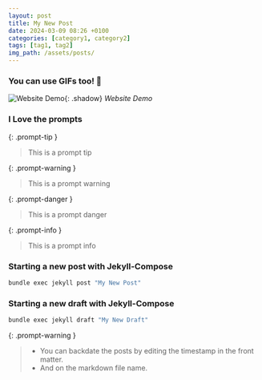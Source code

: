 ```yaml
---
layout: post
title: My New Post
date: 2024-03-09 08:26 +0100
categories: [category1, category2]
tags: [tag1, tag2]
img_path: /assets/posts/
---
```


### You can use GIFs too! 🤩

![Website Demo](rorustDemo.gif){: .shadow}
_Website Demo_

### I Love the prompts

{: .prompt-tip }

> This is a prompt tip

{: .prompt-warning }

> This is a prompt warning

{: .prompt-danger }

> This is a prompt danger

{: .prompt-info }

> This is a prompt info

### Starting a new post with Jekyll-Compose

```bash
bundle exec jekyll post "My New Post"
```

### Starting a new draft with Jekyll-Compose

```bash
bundle exec jekyll draft "My New Draft"
```

{: .prompt-warning }

> - You can backdate the posts by editing the timestamp in the front matter.
> - And on the markdown file name.
